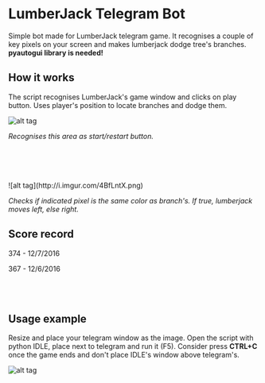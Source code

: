 # LumberJack Telegram Bot
Simple bot made for LumberJack telegram game. It recognises a couple of key pixels on your screen and makes lumberjack dodge tree's branches. **pyautogui library is needed!**


## How it works
The script recognises LumberJack's game window and clicks on play button. Uses player's position to locate branches and dodge them.

![alt tag](http://i.imgur.com/u4PZAQT.png)


_Recognises this area as start/restart button._

<br />
<br />
<br />
<br />
![alt tag](http://i.imgur.com/4BfLntX.png)


_Checks if indicated pixel is the same color as branch's. If true, lumberjack moves left, else right._


## Score record
374 - 12/7/2016


367 - 12/6/2016
<br />
<br />
<br />
<br />
## Usage example

Resize and place your telegram window as the image. Open the script with python IDLE, place next to telegram and run it (F5). Consider press **CTRL+C** once the game ends and don't place IDLE's window above telegram's.



![alt tag](http://i.imgur.com/JRQMYxS.png)

